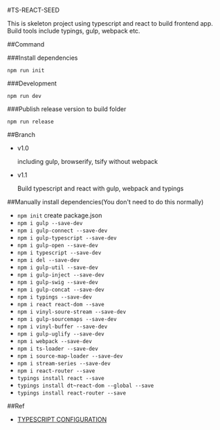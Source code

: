 #TS-REACT-SEED

This is skeleton project using typescript and react to build frontend app.
Build tools include typings, gulp, webpack etc.

##Command

###Install dependencies

`npm run init`

###Development

`npm run dev`

###Publish release version to build folder

`npm run release`

##Branch

+ v1.0  

  including gulp, browserify, tsify without webpack

+ v1.1

  Build typescript and react with gulp, webpack and typings




##Manually install dependencies(You don't need to do this normally)

+ `npm init`  create package.json
+ `npm i gulp --save-dev`
+ `npm i gulp-connect --save-dev`
+ `npm i gulp-typescript --save-dev`
+ `npm i gulp-open --save-dev`
+ `npm i typescript --save-dev`
+ `npm i del --save-dev`
+ `npm i gulp-util --save-dev`
+ `npm i gulp-inject --save-dev`
+ `npm i gulp-swig --save-dev`
+ `npm i gulp-concat --save-dev`
+ `npm i typings --save-dev`
+ `npm i react react-dom --save`
+ `npm i vinyl-soure-stream --save-dev`
+ `npm i gulp-sourcemaps --save-dev`
+ `npm i vinyl-buffer --save-dev`
+ `npm i gulp-uglify --save-dev`
+ `npm i webpack --save-dev`
+ `npm i ts-loader --save-dev`
+ `npm i source-map-loader --save-dev`
+ `npm i stream-series --save-dev`
+ `npm i react-router --save`
+ `typings install react --save`
+ `typings install dt~react-dom --global --save`
+ `typings install react-router --save`


##Ref

+ [TYPESCRIPT CONFIGURATION](https://angular.io/docs/ts/latest/guide/typescript-configuration.html)
